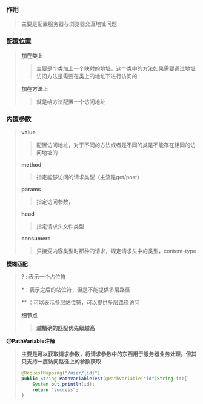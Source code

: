 ### 作用

> 主要是配置服务器与浏览器交互地址问题

### 配置位置

> **加在类上**
>
> > 主要是个类加上一个映射的地址，这个类中的方法如果需要通过地址访问方法是需要在类上的地址下进行访问的
>
> **加在方法上**
>
> > 就是给方法配置一个访问地址

### 内置参数

> **value**
>
> > 配置访问地址，对于不同的方法或者是不同的类是不能存在相同的访问地址的
>
> **method**
>
> > 指定能够访问的请求类型（主流是get/post）
>
> **params**
>
> > 指定访问参数，
>
> **head**
>
> > 指定请求头文件类型
>
> **consumers**
>
> > 只接受内容类型时那种的请求，规定请求头中的类型，content-type

**模糊匹配**

> ? : 表示一个占位符
>
> *：表示之后的站位符，但是不能提供多层路径 
>
> ** ：可以表示多层站位符，可以提供多层路径访问
>
> **细节点**
>
> > **越精确的匹配优先级越高** 

**@PathVariable注解**

> **主要是可以获取请求参数，将请求参数中的东西用于服务器业务处理。但其只支持一层访问路径上的参数获取**
>
> ```java
> @RequestMapping("/user/{id}")
> public String PathVariableTest(@PathVariable("id")String id){
>     System.out.println(id);
>     return "success";
> }
> ```

